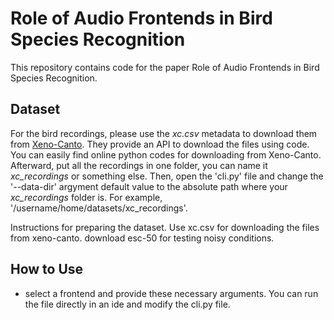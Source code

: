 # Role of Audio Frontends in Bird Species Recognition
This repository contains code for the paper Role of Audio Frontends in Bird Species Recognition.

## Dataset
For the bird recordings, please use the _xc.csv_ metadata to download them from [Xeno-Canto](https://xeno-canto.org/). They provide an API to download the files using code. You can easily find online python codes for downloading from Xeno-Canto.
Afterward, put all the recordings in one folder, you can name it _xc_recordings_ or something else. Then, open the 'cli.py' file and change the '--data-dir' argyment default value to the absolute path where your _xc_recordings_ folder is. For example, '/username/home/datasets/xc_recordings'. 

Instructions for preparing the dataset.
Use xc.csv for downloading the files from xeno-canto.
download esc-50 for testing noisy conditions.

## How to Use
* select a frontend and provide these necessary arguments. You can run the file directly in an ide and modify the cli.py file.
